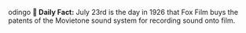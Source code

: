 odingo
**<b>📌 Daily Fact:</b>** July 23rd is the day in 1926 that Fox Film buys the patents of the Movietone sound system for recording sound onto film.
